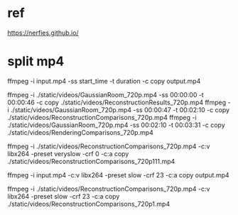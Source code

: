 # ref
https://nerfies.github.io/

# split mp4
ffmpeg -i input.mp4 -ss start_time -t duration -c copy output.mp4

ffmpeg -i ./static/videos/GaussianRoom_720p.mp4 -ss 00:00:00 -t 00:00:46 -c copy ./static/videos/ReconstructionResults_720p.mp4 
ffmpeg -i ./static/videos/GaussianRoom_720p.mp4 -ss 00:00:47 -t 00:02:10 -c copy ./static/videos/ReconstructionComparisons_720p.mp4 
ffmpeg -i ./static/videos/GaussianRoom_720p.mp4 -ss 00:02:10 -t 00:03:31 -c copy ./static/videos/RenderingComparisons_720p.mp4 

ffmpeg -i ./static/videos/ReconstructionComparisons_720p.mp4  -c:v libx264 -preset veryslow -crf 0 -c:a copy ./static/videos/ReconstructionComparisons_720p111.mp4

ffmpeg -i input.mp4 -c:v libx264 -preset slow -crf 23 -c:a copy output.mp4

ffmpeg -i ./static/videos/ReconstructionComparisons_720p.mp4 -c:v libx264 -preset slow -crf 23 -c:a copy ./static/videos/ReconstructionComparisons_720p1.mp4